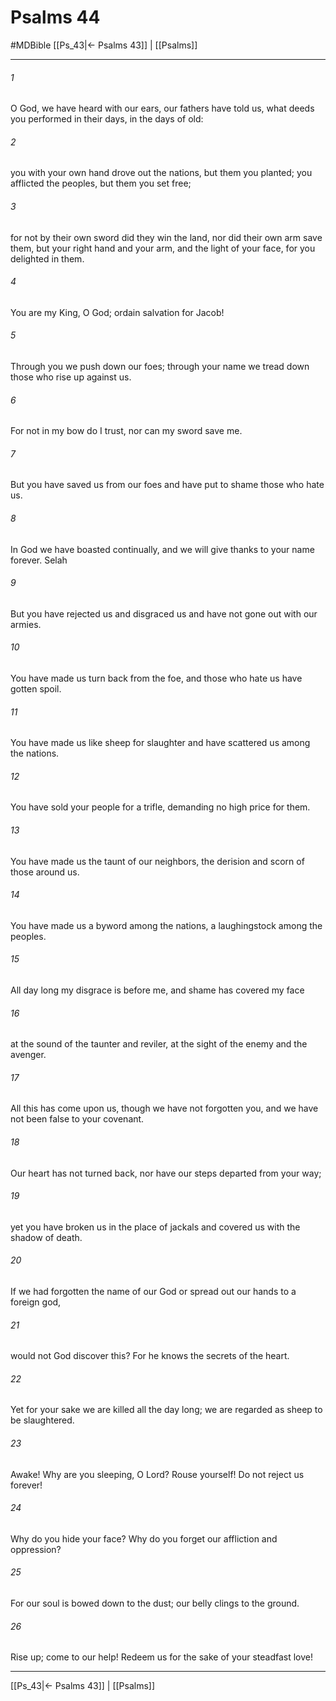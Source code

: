 # Psalms 44
#MDBible
[[Ps_43|← Psalms 43]] | [[Psalms]]

***

###### 1 

O God, we have heard with our ears, our fathers have told us, what deeds you performed in their days, in the days of old: 

###### 2 

you with your own hand drove out the nations, but them you planted; you afflicted the peoples, but them you set free; 

###### 3 

for not by their own sword did they win the land, nor did their own arm save them, but your right hand and your arm, and the light of your face, for you delighted in them. 

###### 4 

You are my King, O God; ordain salvation for Jacob! 

###### 5 

Through you we push down our foes; through your name we tread down those who rise up against us. 

###### 6 

For not in my bow do I trust, nor can my sword save me. 

###### 7 

But you have saved us from our foes and have put to shame those who hate us. 

###### 8 

In God we have boasted continually, and we will give thanks to your name forever. Selah 

###### 9 

But you have rejected us and disgraced us and have not gone out with our armies. 

###### 10 

You have made us turn back from the foe, and those who hate us have gotten spoil. 

###### 11 

You have made us like sheep for slaughter and have scattered us among the nations. 

###### 12 

You have sold your people for a trifle, demanding no high price for them. 

###### 13 

You have made us the taunt of our neighbors, the derision and scorn of those around us. 

###### 14 

You have made us a byword among the nations, a laughingstock among the peoples. 

###### 15 

All day long my disgrace is before me, and shame has covered my face 

###### 16 

at the sound of the taunter and reviler, at the sight of the enemy and the avenger. 

###### 17 

All this has come upon us, though we have not forgotten you, and we have not been false to your covenant. 

###### 18 

Our heart has not turned back, nor have our steps departed from your way; 

###### 19 

yet you have broken us in the place of jackals and covered us with the shadow of death. 

###### 20 

If we had forgotten the name of our God or spread out our hands to a foreign god, 

###### 21 

would not God discover this? For he knows the secrets of the heart. 

###### 22 

Yet for your sake we are killed all the day long; we are regarded as sheep to be slaughtered. 

###### 23 

Awake! Why are you sleeping, O Lord? Rouse yourself! Do not reject us forever! 

###### 24 

Why do you hide your face? Why do you forget our affliction and oppression? 

###### 25 

For our soul is bowed down to the dust; our belly clings to the ground. 

###### 26 

Rise up; come to our help! Redeem us for the sake of your steadfast love! 

***

[[Ps_43|← Psalms 43]] | [[Psalms]]
